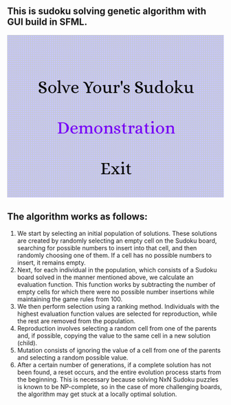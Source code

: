 ## This is sudoku solving genetic algorithm with GUI build in SFML.

![](https://github.com/01Cramer/sudoku-genetic-algorithm/blob/main/sudoku.gif)

## The algorithm works as follows:
1. We start by selecting an initial population of solutions. These solutions are created by randomly selecting an empty cell on the Sudoku board, searching for possible numbers to insert into that cell, and then randomly choosing one of them. If a cell has no possible numbers to insert, it remains empty.
2. Next, for each individual in the population, which consists of a Sudoku board solved in the manner mentioned above, we calculate an evaluation function. This function works by subtracting the number of empty cells for which there were no possible number insertions while maintaining the game rules from 100.
3. We then perform selection using a ranking method. Individuals with the highest evaluation function values are selected for reproduction, while the rest are removed from the population.
4. Reproduction involves selecting a random cell from one of the parents and, if possible, copying the value to the same cell in a new solution (child).
5. Mutation consists of ignoring the value of a cell from one of the parents and selecting a random possible value.
6. After a certain number of generations, if a complete solution has not been found, a reset occurs, and the entire evolution process starts from the beginning. This is necessary because solving NxN Sudoku puzzles is known to be NP-complete, so in the case of more challenging boards, the algorithm may get stuck at a locally optimal solution.


